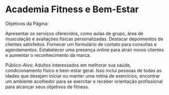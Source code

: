 # Academia Fitness e Bem-Estar

Objetivos da Página:

  Apresentar os serviços oferecidos, como aulas de grupo, área de musculação e avaliações físicas personalizadas.
  Destacar depoimentos de clientes satisfeitos.
  Fornecer um formulário de contato para consultas e agendamentos.
  Estabelecer uma presença online para atrair novos clientes e aumentar o reconhecimento da marca.

Público-Alvo:
  Adultos interessados em melhorar sua saúde, condicionamento físico e bem-estar geral. Isso inclui pessoas de todas as idades que desejam iniciar ou manter uma rotina de exercícios, encontrar um ambiente acolhedor para se exercitar e receber orientação profissional para alcançar seus objetivos de fitness.
